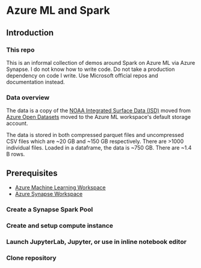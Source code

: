 # Azure ML and Spark

## Introduction

### This repo

This is an informal collection of demos around Spark on Azure ML via Azure Synapse. I do not know how to write code. Do not take a production dependency on code I write. Use Microsoft official repos and documentation instead. 

### Data overview

The data is a copy of the [NOAA Integrated Surface Data (ISD)](https://azure.microsoft.com/services/open-datasets/catalog/noaa-integrated-surface-data/) moved from [Azure Open Datasets](https://azure.microsoft.com/services/open-datasets/catalog/) moved to the Azure ML workspace's default storage account. 

The data is stored in both compressed parquet files and uncompressed CSV files which are ~20 GB and ~150 GB respectively. There are >1000 individual files. Loaded in a dataframe, the data is ~750 GB. There are ~1.4 B rows.

## Prerequisites

* [Azure Machine Learning Workspace](https://aka.ms/azureml/workspace)
* [Azure Synapse Workspace](https://aka.ms/azureml/synapse/workspace)

### Create a Synapse Spark Pool

### Create and setup compute instance

### Launch JupyterLab, Jupyter, or use in inline notebook editor

### Clone repository
